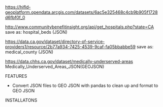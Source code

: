 <!-- Geo JSON source -->
https://hifld-geoplatform.opendata.arcgis.com/datasets/6ac5e325468c4cb9b905f1728d6fbf0f_0


<!-- hospital bed count in CA -->
http://www.communitybenefitinsight.org/api/get_hospitals.php?state=CA
save as: hospital_beds (JSON)

<!-- low income providers -->
<!-- change map to show income to see if the low income hospitals are distributed according to actual low income-->
https://data.ca.gov/dataset/directory-of-service-providers1/resource/2b77a934-7425-4539-9caf-fa05bbabbe59
save as: medical_county (JSON)

<!-- JOIN (ABOVE AND BELOW)-->

<!-- medically underserved areas -->
https://data.chhs.ca.gov/dataset/medically-underserved-areas
Medically_Underserved_Areas_JSON(GEOJSON)

FEATURES
- Convert JSON files to GEO JSON with pandas to clean up and format to GEO JSON

INSTALLATONS    